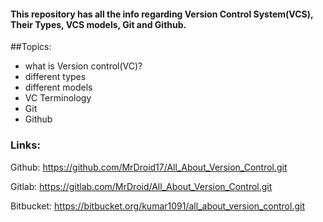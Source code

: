 #### This repository has all the info regarding Version Control System(VCS), Their Types, VCS models, Git and Github.

##Topics:

* what is Version control(VC)?
* different types
* different models
* VC Terminology
* Git 
* Github


### Links:

Github:
https://github.com/MrDroid17/All_About_Version_Control.git

Gitlab:
https://gitlab.com/MrDroid/All_About_Version_Control.git

Bitbucket:
https://bitbucket.org/kumar1091/all_about_version_control.git
